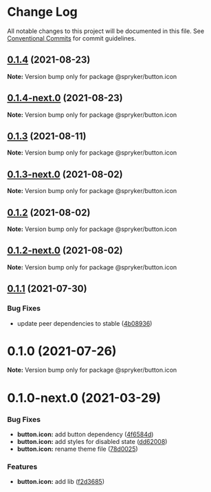 # Change Log

All notable changes to this project will be documented in this file.
See [Conventional Commits](https://conventionalcommits.org) for commit guidelines.

## [0.1.4](https://github.com/spryker/ui-components/compare/@spryker/button.icon@0.1.4-next.0...@spryker/button.icon@0.1.4) (2021-08-23)

**Note:** Version bump only for package @spryker/button.icon





## [0.1.4-next.0](https://github.com/spryker/ui-components/compare/@spryker/button.icon@0.1.3...@spryker/button.icon@0.1.4-next.0) (2021-08-23)

**Note:** Version bump only for package @spryker/button.icon





## [0.1.3](https://github.com/spryker/ui-components/compare/@spryker/button.icon@0.1.3-next.0...@spryker/button.icon@0.1.3) (2021-08-11)

**Note:** Version bump only for package @spryker/button.icon





## [0.1.3-next.0](https://github.com/spryker/ui-components/compare/@spryker/button.icon@0.1.2...@spryker/button.icon@0.1.3-next.0) (2021-08-02)

**Note:** Version bump only for package @spryker/button.icon





## [0.1.2](https://github.com/spryker/ui-components/compare/@spryker/button.icon@0.1.2-next.0...@spryker/button.icon@0.1.2) (2021-08-02)

**Note:** Version bump only for package @spryker/button.icon





## [0.1.2-next.0](https://github.com/spryker/ui-components/compare/@spryker/button.icon@0.1.1...@spryker/button.icon@0.1.2-next.0) (2021-08-02)

**Note:** Version bump only for package @spryker/button.icon





## [0.1.1](https://github.com/spryker/ui-components/compare/@spryker/button.icon@0.1.0...@spryker/button.icon@0.1.1) (2021-07-30)


### Bug Fixes

* update peer dependencies to stable ([4b08936](https://github.com/spryker/ui-components/commit/4b0893691360cf4bd66935aed24873266c98c4e4))





# 0.1.0 (2021-07-26)

**Note:** Version bump only for package @spryker/button.icon





# 0.1.0-next.0 (2021-03-29)


### Bug Fixes

* **button.icon:** add button dependency ([4f6584d](https://github.com/spryker/ui-components/commit/4f6584ddf7f1b1d2009705d2d89990e40ffcea36))
* **button.icon:** add styles for disabled state ([dd62008](https://github.com/spryker/ui-components/commit/dd62008c9f529536cb4fd795d1c8054ebe721ede))
* **button.icon:** rename theme file ([78d0025](https://github.com/spryker/ui-components/commit/78d0025461ae17699b2ae0ef640ecbe1b31b0996))


### Features

* **button.icon:** add lib ([f2d3685](https://github.com/spryker/ui-components/commit/f2d3685f0ef7254bf3ac413740e590a9b97e6da2))

